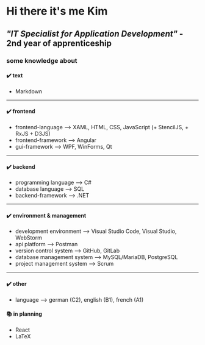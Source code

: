 # Hi there it's me Kim

## ***"IT Specialist for Application Development"*** - 2nd year of apprenticeship

### some knowledge about

#### ✔️ text

- Markdown

---

#### ✔️ frontend

- frontend-language --> XAML, HTML, CSS, JavaScript (+ StencilJS, + RxJS + D3JS)
- frontend-framework --> Angular
- gui-framework --> WPF, WinForms, Qt

---

#### ✔️ backend

- programming language --> C#
- database language --> SQL
- backend-framework --> .NET

---

#### ✔️ environment & management

- development environment --> Visual Studio Code, Visual Studio, WebStorm
- api platform --> Postman
- version control system --> GitHub, GitLab
- database management system --> MySQL/MariaDB, PostgreSQL
- project management system --> Scrum

---

#### ✔️ other

- language --> german (C2), english (B1), french (A1)

#### 📚 in planning

- React
- LaTeX
